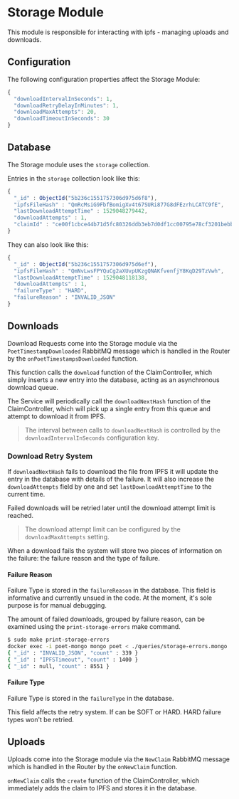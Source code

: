# Storage Module

This module is responsible for interacting with ipfs - managing uploads and downloads.

## Configuration

The following configuration properties affect the Storage Module:

```js
{
  "downloadIntervalInSeconds": 1,
  "downloadRetryDelayInMinutes": 1,
  "downloadMaxAttempts": 20,
  "downloadTimeoutInSeconds": 30
}
```

## Database

The Storage module uses the `storage` collection.

Entries in the `storage` collection look like this:

```js
{
  "_id" : ObjectId("5b236c1551757306d975d6f8"),
  "ipfsFileHash" : "QmRcMsiG9FbfBomigXv4t67SURi877G8dFEzrhLCATC9fE",
  "lastDownloadAttemptTime" : 1529048279442,
  "downloadAttempts" : 1,
  "claimId" : "ce00f1cbce44b71d5fc80326ddb3eb7d0df1cc00795e78cf3201bebb3b82f9d8"
}
```

They can also look like this:

```js
{
  "_id" : ObjectId("5b236c1551757306d975d6ef"),
  "ipfsFileHash" : "QmNvLwsFPYQuCg2aXUvpUKzgQNAKfvenfjY8KqD29TzVwh",
  "lastDownloadAttemptTime" : 1529048118138,
  "downloadAttempts" : 1,
  "failureType" : "HARD",
  "failureReason" : "INVALID_JSON"
}
```

## Downloads

Download Requests come into the Storage module via the `PoetTimestampDownloaded` RabbitMQ message 
which is handled in the Router by the `onPoetTimestampsDownloaded` function.

This function calls the `download` function of the ClaimController, which simply inserts a new entry into the database, 
acting as an asynchronous download queue.

The Service will periodically call the `downloadNextHash` function of the ClaimController, which will pick up a single
entry from this queue and attempt to download it from IPFS.

> The interval between calls to `downloadNextHash` is controlled by the `downloadIntervalInSeconds` configuration key.

### Download Retry System

If `downloadNextHash` fails to download the file from IPFS it will update the entry in the database with details
of the failure. It will also increase the `downloadAttempts` field by one  and set `lastDownloadAttemptTime` to the current time.

Failed downloads will be retried later until the download attempt limit is reached. 

> The download attempt limit can be configured by the `downloadMaxAttempts` setting.

When a download fails the system will store two pieces of information on the failure: the failure reason and the type of failure.

#### Failure Reason  

Failure Type is stored in the `failureReason` in the database. 
This field is informative and currently unsued in the code.
At the moment, it's sole purpose is for manual debugging.

The amount of failed downloads, grouped by failure reason, 
can be examined using the `print-storage-errors` make command. 

```bash
$ sudo make print-storage-errors 
docker exec -i poet-mongo mongo poet < ./queries/storage-errors.mongo
{ "_id" : "INVALID_JSON", "count" : 339 }
{ "_id" : "IPFSTimeout", "count" : 1400 }
{ "_id" : null, "count" : 8551 }
```

#### Failure Type

Failure Type is stored in the `failureType` in the database. 

This field affects the retry system. If can be SOFT or HARD. HARD failure types won't be retried.

## Uploads

Uploads come into the Storage module via the `NewClaim` RabbitMQ message
which is handled in the Router by the `onNewClaim` function.

`onNewClaim` calls the `create` function of the ClaimController, 
which immediately adds the claim to IPFS and stores it in the database. 
